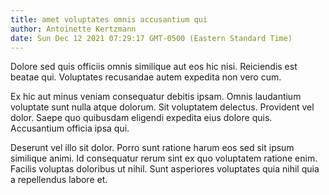 ```yaml
---
title: amet voluptates omnis accusantium qui
author: Antoinette Kertzmann
date: Sun Dec 12 2021 07:29:17 GMT-0500 (Eastern Standard Time)
---
```

Dolore sed quis officiis omnis similique aut eos hic nisi. Reiciendis est beatae qui. Voluptates recusandae autem expedita non vero cum.

 Ex hic aut minus veniam consequatur debitis ipsam. Omnis laudantium voluptate sunt nulla atque dolorum. Sit voluptatem delectus. Provident vel dolor. Saepe quo quibusdam eligendi expedita eius dolore quis. Accusantium officia ipsa qui.

 Deserunt vel illo sit dolor. Porro sunt ratione harum eos sed sit ipsum similique animi. Id consequatur rerum sint ex quo voluptatem ratione enim. Facilis voluptas doloribus ut nihil. Sunt asperiores voluptates quia nihil quia a repellendus labore et.